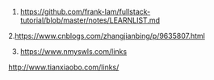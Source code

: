 1. https://github.com/frank-lam/fullstack-tutorial/blob/master/notes/LEARNLIST.md

2.https://www.cnblogs.com/zhangjianbing/p/9635807.html

3. https://www.nmyswls.com/links

http://www.tianxiaobo.com/links/
